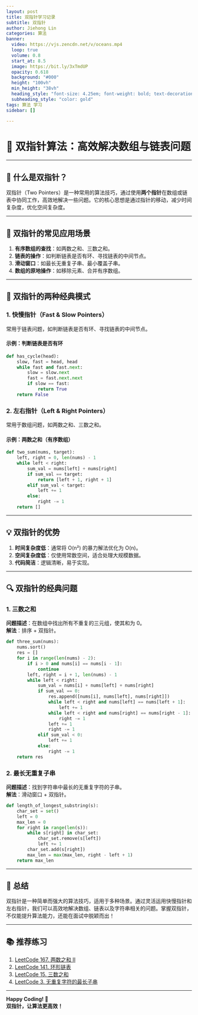 ```yaml
---
layout: post
title: 双指针学习记录
subtitle: 双指针
author: Jiehong Lin
categories: 算法
banner:
  video: https://vjs.zencdn.net/v/oceans.mp4
  loop: true
  volume: 0.8
  start_at: 8.5
  image: https://bit.ly/3xTmdUP
  opacity: 0.618
  background: "#000"
  height: "100vh"
  min_height: "38vh"
  heading_style: "font-size: 4.25em; font-weight: bold; text-decoration: underline"
  subheading_style: "color: gold"
tags: 算法 学习
sidebar: []

---
```


# **🚀 双指针算法：高效解决数组与链表问题**

---

## **📌 什么是双指针？**

双指针（Two Pointers）是一种常用的算法技巧，通过使用**两个指针**在数组或链表中协同工作，高效地解决一些问题。它的核心思想是通过指针的移动，减少时间复杂度，优化空间复杂度。

---

## **🎯 双指针的常见应用场景**

1. **有序数组的查找**：如两数之和、三数之和。  
2. **链表的操作**：如判断链表是否有环、寻找链表的中间节点。  
3. **滑动窗口**：如最长无重复子串、最小覆盖子串。  
4. **数组的原地操作**：如移除元素、合并有序数组。

---

## **🌟 双指针的两种经典模式**

### **1. 快慢指针（Fast & Slow Pointers）**  
常用于链表问题，如判断链表是否有环、寻找链表的中间节点。

#### **示例：判断链表是否有环**  
```python
def has_cycle(head):
    slow, fast = head, head
    while fast and fast.next:
        slow = slow.next
        fast = fast.next.next
        if slow == fast:
            return True
    return False
```

### **2. 左右指针（Left & Right Pointers）**  
常用于数组问题，如两数之和、三数之和。

#### **示例：两数之和（有序数组）**  
```python
def two_sum(nums, target):
    left, right = 0, len(nums) - 1
    while left < right:
        sum_val = nums[left] + nums[right]
        if sum_val == target:
            return [left + 1, right + 1]
        elif sum_val < target:
            left += 1
        else:
            right -= 1
    return []
```

---

## **💡 双指针的优势**

1. **时间复杂度低**：通常将 O(n²) 的暴力解法优化为 O(n)。  
2. **空间复杂度低**：仅使用常数空间，适合处理大规模数据。  
3. **代码简洁**：逻辑清晰，易于实现。

---

## **🔍 双指针的经典问题**

### **1. 三数之和**  
**问题描述**：在数组中找出所有不重复的三元组，使其和为 0。  
**解法**：排序 + 双指针。  
```python
def three_sum(nums):
    nums.sort()
    res = []
    for i in range(len(nums) - 2):
        if i > 0 and nums[i] == nums[i - 1]:
            continue
        left, right = i + 1, len(nums) - 1
        while left < right:
            sum_val = nums[i] + nums[left] + nums[right]
            if sum_val == 0:
                res.append([nums[i], nums[left], nums[right]])
                while left < right and nums[left] == nums[left + 1]:
                    left += 1
                while left < right and nums[right] == nums[right - 1]:
                    right -= 1
                left += 1
                right -= 1
            elif sum_val < 0:
                left += 1
            else:
                right -= 1
    return res
```

### **2. 最长无重复子串**  
**问题描述**：找到字符串中最长的无重复字符的子串。  
**解法**：滑动窗口 + 双指针。  
```python
def length_of_longest_substring(s):
    char_set = set()
    left = 0
    max_len = 0
    for right in range(len(s)):
        while s[right] in char_set:
            char_set.remove(s[left])
            left += 1
        char_set.add(s[right])
        max_len = max(max_len, right - left + 1)
    return max_len
```

---

## **🌈 总结**

双指针是一种简单而强大的算法技巧，适用于多种场景。通过灵活运用快慢指针和左右指针，我们可以高效地解决数组、链表以及字符串相关的问题。掌握双指针，不仅能提升算法能力，还能在面试中脱颖而出！

---

## **📚 推荐练习**

1. [LeetCode 167. 两数之和 II](https://leetcode.cn/problems/two-sum-ii-input-array-is-sorted/)  
2. [LeetCode 141. 环形链表](https://leetcode.cn/problems/linked-list-cycle/)  
3. [LeetCode 15. 三数之和](https://leetcode.cn/problems/3sum/)  
4. [LeetCode 3. 无重复字符的最长子串](https://leetcode.cn/problems/longest-substring-without-repeating-characters/)

---

**Happy Coding! 🚀**  
**双指针，让算法更高效！**